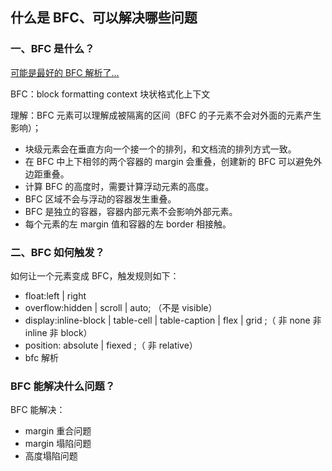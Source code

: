 ## 什么是 BFC、可以解决哪些问题

### 一、BFC 是什么？

[可能是最好的 BFC 解析了...](https://juejin.cn/post/6960866014384881671#heading-2)

BFC：block formatting context 块状格式化上下文

理解：BFC 元素可以理解成被隔离的区间（BFC 的子元素不会对外面的元素产生影响）；

- 块级元素会在垂直方向一个接一个的排列，和文档流的排列方式一致。
- 在 BFC 中上下相邻的两个容器的 margin 会重叠，创建新的 BFC 可以避免外边距重叠。
- 计算 BFC 的高度时，需要计算浮动元素的高度。
- BFC 区域不会与浮动的容器发生重叠。
- BFC 是独立的容器，容器内部元素不会影响外部元素。
- 每个元素的左 margin 值和容器的左 border 相接触。

### 二、BFC 如何触发？

如何让一个元素变成 BFC，触发规则如下：

- float:left | right
- overflow:hidden | scroll | auto; （不是 visible）
- display:inline-block | table-cell | table-caption | flex | grid ;（ 非 none 非 inline 非 block）
- position: absolute | fiexed ;（ 非 relative）
- bfc 解析

### BFC 能解决什么问题？

BFC 能解决：

- margin 重合问题
- margin 塌陷问题
- 高度塌陷问题
